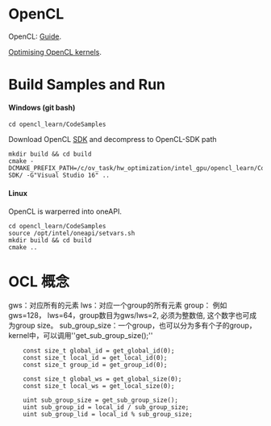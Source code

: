 # OpenCL

OpenCL: [Guide](https://github.com/KhronosGroup/OpenCL-Guide).

[Optimising OpenCL kernels](https://www.youtube.com/watch?v=OvIrX5XBX8E).

# Build Samples and Run

#### Windows (git bash)

    cd opencl_learn/CodeSamples

Download OpenCL [SDK](https://github.com/KhronosGroup/OpenCL-SDK/releases) and decompress to OpenCL-SDK path

    mkdir build && cd build
    cmake -DCMAKE_PREFIX_PATH=/c/ov_task/hw_optimization/intel_gpu/opencl_learn/CodeSamples/OpenCL-SDK/ -G"Visual Studio 16" ..

#### Linux

OpenCL is warperred into oneAPI.

    cd opencl_learn/CodeSamples
    source /opt/intel/oneapi/setvars.sh
    mkdir build && cd build
    cmake ..

# OCL 概念

gws：对应所有的元素
lws：对应一个group的所有元素
group： 例如gws=128， lws=64，group数目为gws/lws=2, 必须为整数倍, 这个数字也可成为group size。
sub_group_size：一个group，也可以分为多有个子的group，kernel中，可以调用''get_sub_group_size();''

```
    const size_t global_id = get_global_id(0);
    const size_t local_id = get_local_id(0);
    const size_t group_id = get_group_id(0);

    const size_t global_ws = get_global_size(0);
    const size_t local_ws = get_local_size(0);

    uint sub_group_size = get_sub_group_size();
    uint sub_group_id = local_id / sub_group_size;
    uint sub_group_lid = local_id % sub_group_size;
```